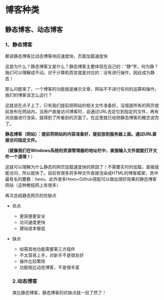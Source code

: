 # 博客种类




## 静态博客、动态博客

### 1、静态博客

都说静态博客比动态博客响应速度快，页面加载速度快

这是为什么？静态博客又是什么？静态博客主要体现在自己的：“静“字。何为静？我们可以理解成不动。对于计算机而言就是对应的：没有进行操作，因此成为静态！

那么问题来了，一个博客的功能就是展示文章，网站不不进行任何的运算和操作，我们的博客该怎么运行？

这就说在点子上了，只有我们提前把网站的相关文件准备好，没错是所有的网页提前发布在网站内，当用户直接访问博客时，会通过URL去定位到指定的文件，再有浏览器进行渲染，就得到了所看到的页面了。在这里就已经把静态博客的概念说完了。

**静态博客（网站）：提前将网站的内容准备好，提前放到服务器上面。通过URL直接访问指定文件。**

**（就像我们在Windows系统的资源管理器的地址栏中，直接输入文件就能打开文件一个道理！**）

这就可以理解为什么静态的网页加载速度快的原因了！不需要实时的加载，直接就能访问，所以就快了。目前有很多将多种文件直接渲染成HTML的博客框架，其中最有名的要数：hexo。此外很多Hexo+Github搭配可以做出很好效果的静态博客网站（这种教程网上有很多）

再次总结静态网页的优缺点

- 优点

  - 更简便更安全
  - 访问速度更快
  - 建站成本极低

- 缺点

  - 如需其他功能需要第三方插件
  - 不太容易上手，对新手不是很友好
  - 操作比较繁琐
  - 功能相比动态博客，不是很丰富

  ### 2.动态博客

  类比静态博客，静态博客的优缺点就一目了然了！
